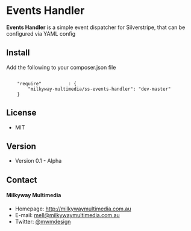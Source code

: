 Events Handler
======
**Events Handler** is a simple event dispatcher for Silverstripe, that can be configured via YAML config

## Install
Add the following to your composer.json file

```

    "require"          : {
		"milkyway-multimedia/ss-events-handler": "dev-master"
	}

```

## License
* MIT

## Version
* Version 0.1 - Alpha

## Contact
#### Milkyway Multimedia
* Homepage: http://milkywaymultimedia.com.au
* E-mail: mell@milkywaymultimedia.com.au
* Twitter: [@mwmdesign](https://twitter.com/mwmdesign "mwmdesign on twitter")